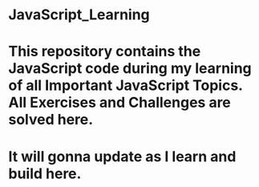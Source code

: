 # JavaScript_Learning
# This repository contains the JavaScript code during my learning of all Important JavaScript Topics. All Exercises and Challenges are solved here.
# It will gonna update as I  learn and build here.


